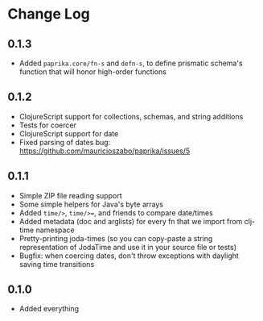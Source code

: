 # Change Log

## 0.1.3
- Added `paprika.core/fn-s` and `defn-s`, to define prismatic schema's function that
will honor high-order functions

## 0.1.2
- ClojureScript support for collections, schemas, and string additions
- Tests for coercer
- ClojureScript support for date
- Fixed parsing of dates bug: https://github.com/mauricioszabo/paprika/issues/5

## 0.1.1
- Simple ZIP file reading support
- Some simple helpers for Java's byte arrays
- Added `time/>`, `time/>=`, and friends to compare date/times
- Added metadata (doc and arglists) for every fn that we import from clj-time namespace
- Pretty-printing joda-times (so you can copy-paste a string representation of JodaTime and use it in your source file or tests)
- Bugfix: when coercing dates, don't throw exceptions with daylight saving time transitions

## 0.1.0
  - Added everything

